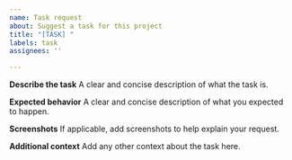 ```yaml
---
name: Task request
about: Suggest a task for this project
title: "[TASK] "
labels: task
assignees: ''

---
```


**Describe the task**
A clear and concise description of what the task is.

**Expected behavior**
A clear and concise description of what you expected to happen.

**Screenshots**
If applicable, add screenshots to help explain your request.

**Additional context**
Add any other context about the task here.
